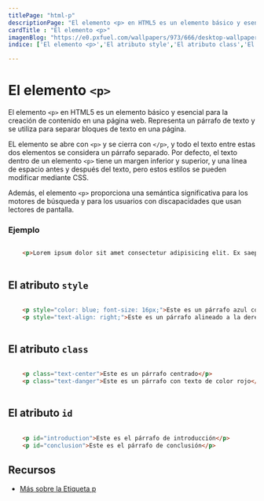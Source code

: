 ```yaml
---
titlePage: "html-p"
descriptionPage: "El elemento <p> en HTML5 es un elemento básico y esencial para la creación de contenido en una página web. Representa un párrafo de texto y se utiliza para separar bloques de texto en una página."
cardTitle : "El elemento <p>"
imagenBlog: "https://e0.pxfuel.com/wallpapers/973/666/desktop-wallpaper-html-5.jpg"
indice: ['El elemento <p>','El atributo style','El atributo class','El atributo id']

---
```


# El elemento `<p>`

El elemento `<p>` en HTML5 es un elemento básico y esencial para la creación de contenido en una página web. Representa un párrafo de texto y se utiliza para separar bloques de texto en una página.

EL elemento se abre con `<p>` y se cierra con `</p>`, y todo el texto entre estas dos elementos se considera un párrafo separado. Por defecto, el texto dentro de un elemento `<p>` tiene un margen inferior y superior, y una línea de espacio antes y después del texto, pero estos estilos se pueden modificar mediante CSS.

Además, el elemento `<p>` proporciona una semántica significativa para los motores de búsqueda y para los usuarios con discapacidades que usan lectores de pantalla.

### Ejemplo

```html

    <p>Lorem ipsum dolor sit amet consectetur adipisicing elit. Ex saepe repellendus facere ipsam reiciendis molestias natus praesentium quidem, sit enim! Quasi veniam vitae maxime sint sequi eum unde, suscipit esse.</p>
    
```


## El atributo `style`

```html

    <p style="color: blue; font-size: 16px;">Este es un párrafo azul con fuente de tamaño 16px</p>
    <p style="text-align: right;">Este es un párrafo alineado a la derecha</p>
    
```

## El atributo `class`

```html

    <p class="text-center">Este es un párrafo centrado</p>
    <p class="text-danger">Este es un párrafo con texto de color rojo</p>
    
```

## El atributo `id`

```html

    <p id="introduction">Este es el párrafo de introducción</p>
    <p id="conclusion">Este es el párrafo de conclusión</p>

```

## Recursos

- [Más sobre la Etiqueta p](https://developer.mozilla.org/es/docs/Web/HTML/Element/p)

